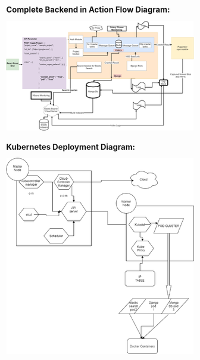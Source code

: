 ## Complete Backend in Action Flow Diagram:

![enter image description here](https://raw.githubusercontent.com/jainal09/CrawlerX/design/Design-Ideas/Backend-Flow-Diagram/Crawler%20X%20%285%29.png)

## Kubernetes Deployment Diagram:

![enter image description here](https://raw.githubusercontent.com/jainal09/CrawlerX/design/Design-Ideas/Backend-Flow-Diagram/kubernets.png)
